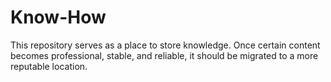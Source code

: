 # Know-How
This repository serves as a place to store knowledge. Once certain content becomes professional, stable, and reliable, it should be migrated to a more reputable location.
